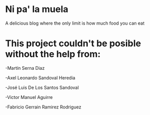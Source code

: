 # Ni pa' la muela
A delicious blog where the only limit is how much food you can eat

# This project couldn't be posible without the help from: #

-Martín Serna Diaz

-Axel Leonardo Sandoval Heredia

-José Luis De Los Santos Sandoval

-Victor Manuel Aguirre

-Fabricio Gerrain Ramirez Rodriguez
